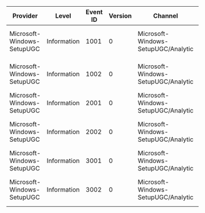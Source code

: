 Provider                    |  Level        |  Event ID  |  Version  |  Channel                              |  Task                         |  Opcode  |  Keyword      |  Message
----------------------------|---------------|------------|-----------|---------------------------------------|-------------------------------|----------|---------------|---------------------------------------------------------------
Microsoft-Windows-SetupUGC  |  Information  |  1001      |  0        |  Microsoft-Windows-SetupUGC/Analytic  |  Run SetupUGC                 |  Start   |  Performance  |  SetupUGC.exe running with command line "{CommandLine}".
Microsoft-Windows-SetupUGC  |  Information  |  1002      |  0        |  Microsoft-Windows-SetupUGC/Analytic  |  Run SetupUGC                 |  Stop    |  Performance  |  SetupUGC.exe exiting with status {ErrorCode}.
Microsoft-Windows-SetupUGC  |  Information  |  2001      |  0        |  Microsoft-Windows-SetupUGC/Analytic  |  Running Processors for Pass  |  Start   |  Performance  |  Running Processors for pass "{Pass}".
Microsoft-Windows-SetupUGC  |  Information  |  2002      |  0        |  Microsoft-Windows-SetupUGC/Analytic  |  Running Processors for Pass  |  Stop    |  Performance  |  Finished running processors for pass with status {ErrorCode}.
Microsoft-Windows-SetupUGC  |  Information  |  3001      |  0        |  Microsoft-Windows-SetupUGC/Analytic  |  Running Processor            |  Start   |  Performance  |  Running Processor "{Processor}".
Microsoft-Windows-SetupUGC  |  Information  |  3002      |  0        |  Microsoft-Windows-SetupUGC/Analytic  |  Running Processor            |  Stop    |  Performance  |  Finished running processor with status {ErrorCode}.